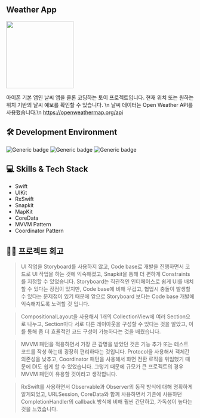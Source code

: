 ## Weather App

<img src="https://velog.velcdn.com/images/syong_e/post/afb45b67-e0b6-4835-9d55-f33912d35cba/image.gif" width=180/>

아이폰 기본 앱인 날씨 앱을 클론 코딩하는 토이 프로젝트입니다.
현재 위치 또는 원하는 위치 기반의 날씨 예보를 확인할 수 있습니다.
\n
날씨 데이터는 Open Weather API를 사용했습니다.\n
https://openweathermap.org/api


## 🛠 Development Environment
![Generic badge](https://img.shields.io/badge/iOS-15.0+-lightgrey.svg) ![Generic badge](https://img.shields.io/badge/Xcode-14.3.1-blue.svg) ![Generic badge](https://img.shields.io/badge/Swift-5.8.1-purple.svg)



## 💻 Skills & Tech Stack
- Swift
- UIKit
- RxSwift
- Snapkit
- MapKit
- CoreData
- MVVM Pattern
- Coordinator Pattern

## 👨‍💻 프로젝트 회고

>UI 작업을 Storyboard를 사용하지 않고, Code base로 개발을 진행하면서 코드로 UI 작업을 하는 것에 익숙해졌고, Snapkit을 통해 더 편하게 Constraints를 지정할 수 있었습니다. Storyboard는 직관적인 인터페이스로 쉽게 UI를 배치할 수 있다는 장점이 있지만, Code base에 비해 무겁고, 협업시 충돌이 발생할 수 있다는 문제점이 있기 때문에 앞으로 Storyboard 보다는 Code base 개발에 익숙해지도록 노력할 것 입니다.

> CompositionalLayout을 사용해서 1개의 CollectionView에 여러 Section으로 나누고, Section마다 서로 다른 레이아웃을 구성할 수 있다는 것을 알았고, 이를 통해 좀 더 효율적인 코드 구성이 가능하다는 것을 배웠습니다.

>MVVM 패턴을 적용하면서 가장 큰 감명을 받았던 것은 기능 추가 또는 테스트 코드를 작성 하는데 굉장히 편리하다는 것입니다. Protocol을 사용해서 객체간 의존성을 낮추고, Coordinator 패턴을 사용해서 화면 전환 로직을 위임했기 때문에 DI도 쉽게 할 수 있었습니다. 그렇기 때문에 규모가 큰 프로젝트의 경우 MVVM 패턴이 유용할 것이라고 생각합니다.

>RxSwift를 사용하면서 Observable과 Observer의 동작 방식에 대해 명확하게 알게되었고, URLSession, CoreData와 함께 사용하면서 기존에 사용하던 CompletionHandler의 callback 방식에 비해 훨씬 간단하고, 가독성이 높다는 것을 느꼈습니다.

